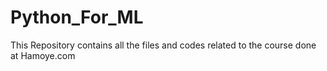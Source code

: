 # Python_For_ML
This Repository contains all the files and codes related to the course done at Hamoye.com
